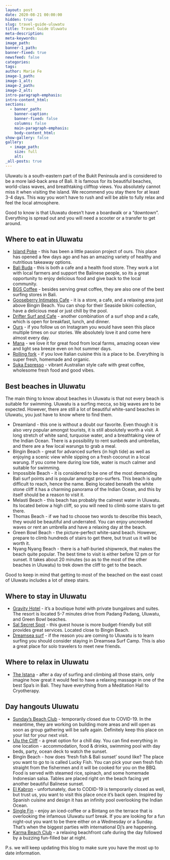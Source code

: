```yaml
---
layout: post
date: 2020-08-21 00:00:00
hidden: true
slug: travel-guide-uluwatu
title: Travel Guide Uluwatu
meta-description:
meta-keywords:
image_path:
banner-1_path:
banner-fixed: true
newsfeed: false
categories:
tags:
author: Marie Fe
image-1_path:
image-1_alt:
image-2_path:
image-2_alt:
intro-paragraph-emphasis:
intro-content_html:
sections:
  - banner_path:
    banner-caption:
    banner-fixed: false
    columns: false
    main-paragraph-emphasis:
    body-content_html:
show-gallery: false
gallery:
  - image_path:
    size: full
    alt:
_all-posts: true
---
```


Uluwatu is a south-eastern part of the Bukit Peninsula and is considered to be a more laid-back area of Bali. It is famous for its beautiful beaches, world-class waves, and breathtaking clifftop views. You absolutely cannot miss it when visiting the island. We recommend you stay there for at least 3-4 days. This way you won’t have to rush and will be able to fully relax and feel the local atmosphere.

Good to know is that Uluwatu doesn’t have a boardwalk or a “downtown”. Everything is spread out and you will need a scooter or a transfer to get around.&nbsp;

## Where to eat in Uluwatu

* [<u>Island Poke</u>](https://www.instagram.com/islandlifepoke/) - this has been a little passion project of ours. This place has opened a few days ago and has an amazing variety of healthy and nutritious takeaway options.&nbsp;
* [<u>Bali Buda</u>](https://www.instagram.com/balibuda/) - this is both a cafe and a health food store. They work a lot with local farmers and support the Balinese people, so its a great opportunity to enjoy delicious food and give back to the local community.&nbsp;
* [<u>BGS Coffee</u>](https://www.instagram.com/bgsbali/) - besides serving great coffee, they are also one of the best surfing stores in Bali.&nbsp;
* [<u>Gooseberry Intimates Cafe</u>](https://www.instagram.com/wearegooseberry/) - it is a store, a cafe, and a relaxing area just above Bingin Beach. You can shop for their Seaside bikini collection, have a delicious meal or just chill by the pool.
* [<u>Drifter Surf and Cafe</u>](https://www.instagram.com/drifterbali/) - another combination of a surf shop and a cafe, which is open for breakfast, lunch, and dinner.
* [<u>Ours</u>](https://www.instagram.com/oursbali/) - if you follow us on Instagram you would have seen this place multiple times on our stories. We absolutely love it and come here almost every day.&nbsp;
* [<u>Mana</u>](https://www.instagram.com/manauluwatu/) - we love it for great food from local farms, amazing ocean view and light sea breeze even on hot summer days.&nbsp;
* [<u>Rolling fork</u>](https://www.instagram.com/rollingforkbali/) - if you love Italian cuisine this is a place to be. Everything is super fresh, homemade and organic.
* [<u>Suka Espresso</u>](https://www.instagram.com/sukaespresso/) - vibrant Australian style cafe with great coffee, wholesome fresh food and good vibes.

## Best beaches in Uluwatu

The main thing to know about beaches in Uluwatu is that not every beach is suitable for swimming. Uluwatu is a surfing mecca, so big waves are to be expected. However, there are still a lot of beautiful white-sand beaches in Uluwatu, you just have to know where to find them.

* Dreamland - this one is without a doubt our favorite. Even though it is also very popular amongst tourists, it is still absolutely worth a visit. A long stretch of white sand, turquoise water, and a breathtaking view of the Indian Ocean. There is a possibility to rent sunbeds and umbrellas, and there are a few local warungs to grab a meal.
* Bingin Beach - great for advanced surfers (in high tide) as well as enjoying a scenic view while sipping on a fresh coconut in a local warung. If you come here during low tide, water is much calmer and suitable for swimming.
* Impossible Beach - it is considered to be one of the most demanding Bali surf points and is popular amongst pro-surfers. This beach is quite difficult to reach, hence the name. Being located beneath the white stone cliff it has a charming panorama of the Indian Ocean, and this by itself should be a reason to visit it.&nbsp;
* Melasti Beach - this beach has probably the calmest water in Uluwatu. Its located below a high cliff, so you will need to climb some stairs to get there.&nbsp;
* Thomas Beach - if we had to choose two words to describe this beach, they would be beautiful and underrated. You can enjoy uncrowded waves or rent an umbrella and have a relaxing day at the beach.&nbsp;
* Green Bowl Beach - the picture-perfect white-sand beach. However, prepare to climb hundreds of stairs to get there, but trust us it will be worth it.
* Nyang Nyang Beach - there is a half-buried shipwreck, that makes the beach quite popular. The best time to visit is either before 12 pm or for sunset. It takes about 20 minutes (so as to the most of the other beaches in Uluwatu) to trek down the cliff to get to the beach.&nbsp;

Good to keep in mind that getting to most of the beached on the east coast of Uluwatu includes a lot of steep stairs.&nbsp;

## Where to stay in Uluwatu

* [<u>Gravity Hotel</u>](https://gravitybalihotel.com/) - it’s a boutique hotel with private bungalows and suites. The resort is located 5-7 minutes drive from Padang Padang, Uluwatu, and Green Bowl beaches.&nbsp;
* [<u>Sal Secret Spot</u>](https://www.instagram.com/sal_secret_spot/) - this guest house is more budget-friendly but still provides great services. Located close to Bingin Beach.&nbsp;
* [<u>Dreamsea surf</u>](https://dreamseasurfcamp.com/bali/) - if the reason you are coming to Uluwatu is to learn surfing you should consider staying in Dreamsea Surf Camp. This is also a great place for solo travelers to meet new friends.&nbsp;

## Where to relax in Uluwatu

* [<u>The Istana</u>](https://theistana.com/facilities/spa) - after a day of surfing and climbing all those stairs, only imagine how great it would feel to have a relaxing massage in one of the best Spa’s in Bali. They have everything from a Meditation Hall to Cryotherapy.&nbsp;

## Day hangouts Uluwatu

* [<u>Sunday&rsquo;s Beach Club</u>](https://www.sundaysbeachclub.com/) - temporarily closed due to COVID-19. In the meantime, they are working on building more areas and will open as soon as group gathering will be safe again. Definitely keep this place on your list for your next visit.&nbsp;
* [<u>Ulu the Cliff</u>](https://ulucliffhouse.com/) - a great option for a chill day. You can find everything in one location - accommodation, food & drinks, swimming pool with day beds, party, ocean deck to watch the sunset.&nbsp;
* Bingin Beach - how does ‘fresh fish & Bali sunset’ sound like? The place you want to go to is called Lucky Fish. You can pick your own fresh fish straight from the fishermen and it will be cooked for you on the BBQ. Food is served with steamed rice, spinach, and some homemade Indonesian salsa. Tables are placed right on the beach facing yet another beautiful Balinese sunset.
* [<u>El Kabron</u>](https://elkabron.com/hedonism-lounge) - unfortunately, due to CODID-19 is temporarily closed as well, but trust us, you want to visit this place once it’s back open. Inspired by Spanish cuisine and design it has an infinity pool overlooking the Indian Ocean.&nbsp;
* [<u>Single Fin</u>](https://www.singlefinbali.com/) - enjoy an iced-coffee or a Bintang on the terrace that is overlooking the infamous Uluwatu surf break. If you are looking for a fun night-out you want to be there either on a Wednesday or a Sunday. That’s when the biggest parties with international Dj’s are happening.&nbsp;
* [<u>Karma Beach Club</u>](https://karmagroup.com/karma-beach/) - a relaxing beachfront cafe during the day followed by a buzzing fun-filled bar at night.

P.s. we will keep updating this blog to make sure you have the most up to date information.